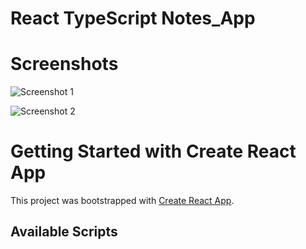 # React TypeScript Notes_App

# Screenshots
![Screenshot 1](https://user-images.githubusercontent.com/68656122/169689780-9cb0a635-40b0-4208-8723-36c4f03eb1de.png)

![Screenshot 2](https://user-images.githubusercontent.com/68656122/169804330-67407c85-6c4d-4e37-a644-c7b6eafbadf3.png)

# Getting Started with Create React App

This project was bootstrapped with [Create React App](https://github.com/facebook/create-react-app).

## Available Scripts
